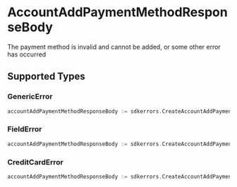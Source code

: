 # AccountAddPaymentMethodResponseBody

The payment method is invalid and cannot be added, or some other error has occurred


## Supported Types

### GenericError

```go
accountAddPaymentMethodResponseBody := sdkerrors.CreateAccountAddPaymentMethodResponseBodyGenericError(components.GenericError{/* values here */})
```

### FieldError

```go
accountAddPaymentMethodResponseBody := sdkerrors.CreateAccountAddPaymentMethodResponseBodyFieldError(components.FieldError{/* values here */})
```

### CreditCardError

```go
accountAddPaymentMethodResponseBody := sdkerrors.CreateAccountAddPaymentMethodResponseBodyCreditCardError(components.CreditCardError{/* values here */})
```


